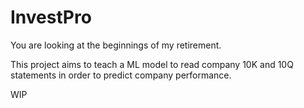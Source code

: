 # InvestPro

You are looking at the beginnings of my retirement.

This project aims to teach a ML model to read company 10K and 10Q statements in order to predict company performance.

WIP
